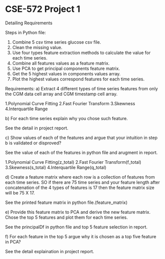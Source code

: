 # CSE-572 Project 1
Detailing Requirements

Steps in Python file:
1. Combine 5 csv time series glucose csv file.
2. Clean the missing value.
3. Use four types feature extraction methods to calculate the value for each time series.
4. Combine all features values as a feature matrix.
5. Use PCA to get principal components feature matrix.
6. Get the 5 highest values in components values array.
7. Plot the highest values correspond features for each time series.

Requirements:
a)	Extract 4 different types of time series features from only the CGM data cell array and CGM timestamp cell array.

1.Polynomial Curve Fitting
2.Fast Fourier Transform
3.Skewness
4.Interquartile Range

b)	For each time series explain why you chose such feature.

See the detail in project report.

c)	Show values of each of the features and argue that your intuition in step b is validated or disproved? 

See the value of each of the features in python file and arugment in report.

1.Polynomial Curve Fitting(z_total)
2.Fast Fourier Transform(f_total)
3.Skewness(s_total)
4.Interquartile Range(q_total)

d)	Create a feature matrix where each row is a collection of features from each time series. SO if there are 75 time series and your feature length after concatenation of the 4 types of features is 17 then the feature matrix size will be 75 X 17.

See the printed feature matrix in python file.(feature_matrix)

e)	Provide this feature matrix to PCA and derive the new feature matrix. Chose the top 5 features and plot them for each time series.

See the principalDf in python file and top 5 feature selection in report.

f)	For each feature in the top 5 argue why it is chosen as a top five feature in PCA? 

See the detail explaination in project report.
